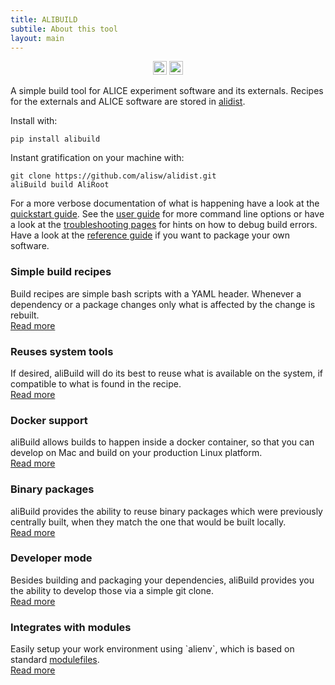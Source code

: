 ```yaml
---
title: ALIBUILD
subtile: About this tool
layout: main
---
```


<div style="text-align:center;width:100%">
  <a href="https://badge.fury.io/py/alibuild"><img src="https://badge.fury.io/py/alibuild.svg" alt="PyPI version" height="22"></a>
  <a href="https://travis-ci.org/alisw/alibuild"><img src="https://travis-ci.org/alisw/alibuild.svg?branch=master" alt="Build status" height="22"></a>
</div>

A simple build tool for ALICE experiment software and its externals. Recipes
for the externals and ALICE software are stored in
[alidist](https://github.com/alisw/alidist).

Install with:

    pip install alibuild

Instant gratification on your machine with:

    git clone https://github.com/alisw/alidist.git
    aliBuild build AliRoot

For a more verbose documentation of what is happening have a look at
the [quickstart guide](quick.html). See the [user guide](user.html)
for more command line options or have a look at the [troubleshooting
pages](troubleshooting.html) for hints on how to debug build errors.
Have a look at the [reference guide](reference.html) if you want to
package your own software.

<div class="pure-g">
    <div class="pure-u-1-3"><h3>Simple build recipes</h3>
      Build recipes are simple bash scripts with a YAML header. Whenever
      a dependency or a package changes only what is affected by the
      change is rebuilt.
      <br/><a href="reference.html">Read more</a>
    </div>
    <div class="pure-u-1-3"><h3>Reuses system tools</h3>
      If desired, aliBuild will do its best to reuse what is available
      on the system, if compatible to what is found in the recipe.
      <br/><a href="user.html#controlling-which-system-packages-are-picked-up">Read more</a>
    </div>
    <div class="pure-u-1-3"><h3>Docker support</h3>
      aliBuild allows builds to happen inside a docker container, so
      that you can develop on Mac and build on your production Linux
      platform.
      <br/><a href="user.html#running-in-docker">Read more</a>
    </div>
</div>
<div class="pure-g">
    <div class="pure-u-1-3"><h3>Binary packages</h3>
      aliBuild provides the ability to reuse binary packages which were
      previously centrally built, when they match the one that would be
      built locally.
      <br/><a href="user.html#speedup-build-process-by-using-a-build-store">Read more</a>
    </div>
    <div class="pure-u-1-3"><h3>Developer mode</h3>
      Besides building and packaging your dependencies, aliBuild
      provides you the ability to develop those via a simple git clone.
      <br/><a href="user.html#developing-packages-locally">Read more</a>
    </div>
    <div class="pure-u-1-3"><h3>Integrates with modules</h3>
      Easily setup your work environment using `alienv`, which is based on
      standard <a href="http://modules.sourceforge.net">modulefiles</a>.
      <br/><a href="quick.html#loading-the-package-environment">Read more</a>
    </div>
</div>
